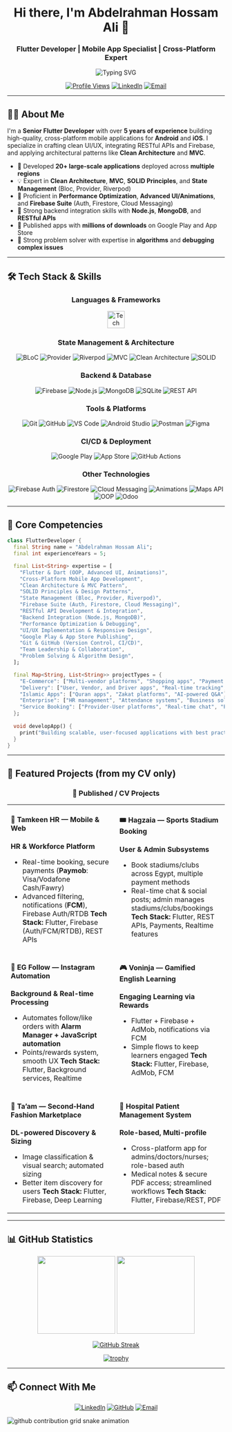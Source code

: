 
<div align="center">

# Hi there, I'm Abdelrahman Hossam Ali 👋
### Flutter Developer | Mobile App Specialist | Cross-Platform Expert

<img src="https://readme-typing-svg.demolab.com?font=Fira+Code&size=22&duration=3000&pause=1000&color=0091EA&center=true&vCenter=true&width=600&lines=5%2B+Years+of+Flutter+Experience;Building+Scalable+Mobile+Applications;Published+Apps+on+App+Store+%26+Google+Play;Clean+Architecture+%26+Best+Practices" alt="Typing SVG" />

[![Profile Views](https://komarev.com/ghpvc/?username=AbdooHussam&color=0091EA&style=flat-square)](https://github.com/AbdooHussam)
[![LinkedIn](https://img.shields.io/badge/LinkedIn-Connect-0077B5?style=flat-square&logo=linkedin)](https://linkedin.com/in/abdelrahman-hossam-030130199)
[![Email](https://img.shields.io/badge/Email-Contact-EA4335?style=flat-square&logo=gmail&logoColor=white)](mailto:abdelrahman.hossaam@gmail.com)

</div>

---

## 👨‍💻 About Me

I'm a **Senior Flutter Developer** with over **5 years of experience** building high-quality, cross-platform mobile applications for **Android** and **iOS**. I specialize in crafting clean UI/UX, integrating RESTful APIs and Firebase, and applying architectural patterns like **Clean Architecture** and **MVC**.

- 🚀 Developed **20+ large-scale applications** deployed across **multiple regions**
- 💡 Expert in **Clean Architecture**, **MVC**, **SOLID Principles**, and **State Management** (Bloc, Provider, Riverpod)
- 🎯 Proficient in **Performance Optimization**, **Advanced UI/Animations**, and **Firebase Suite** (Auth, Firestore, Cloud Messaging)
- 🔧 Strong backend integration skills with **Node.js**, **MongoDB**, and **RESTful APIs**
- 📱 Published apps with **millions of downloads** on Google Play and App Store
- 🧠 Strong problem solver with expertise in **algorithms** and **debugging complex issues**

---

## 🛠️ Tech Stack & Skills

<div align="center">

### Languages & Frameworks
<img src="https://skillicons.dev/icons?i=dart,flutter,nodejs,js,laravel,python,kotlin" alt="Tech stack" height="40"/>

### State Management & Architecture
![BLoC](https://img.shields.io/badge/BLoC-00ACC1?style=for-the-badge&logo=flutter&logoColor=white)
![Provider](https://img.shields.io/badge/Provider-FF6F00?style=for-the-badge&logo=flutter&logoColor=white)
![Riverpod](https://img.shields.io/badge/Riverpod-8BC34A?style=for-the-badge&logo=flutter&logoColor=white)
![MVC](https://img.shields.io/badge/MVC-673AB7?style=for-the-badge&logo=flutter&logoColor=white)
![Clean Architecture](https://img.shields.io/badge/Clean_Architecture-0091EA?style=for-the-badge&logo=flutter&logoColor=white)
![SOLID](https://img.shields.io/badge/SOLID_Principles-FF9800?style=for-the-badge&logo=flutter&logoColor=white)

### Backend & Database
![Firebase](https://img.shields.io/badge/Firebase-FFCA28?style=for-the-badge&logo=firebase&logoColor=black)
![Node.js](https://img.shields.io/badge/Node.js-339933?style=for-the-badge&logo=nodedotjs&logoColor=white)
![MongoDB](https://img.shields.io/badge/MongoDB-47A248?style=for-the-badge&logo=mongodb&logoColor=white)
![SQLite](https://img.shields.io/badge/SQLite-003B57?style=for-the-badge&logo=sqlite&logoColor=white)
![REST API](https://img.shields.io/badge/REST_API-009688?style=for-the-badge&logo=fastapi&logoColor=white)

### Tools & Platforms
![Git](https://img.shields.io/badge/Git-F05032?style=for-the-badge&logo=git&logoColor=white)
![GitHub](https://img.shields.io/badge/GitHub-181717?style=for-the-badge&logo=github&logoColor=white)
![VS Code](https://img.shields.io/badge/VS_Code-007ACC?style=for-the-badge&logo=visualstudiocode&logoColor=white)
![Android Studio](https://img.shields.io/badge/Android_Studio-3DDC84?style=for-the-badge&logo=androidstudio&logoColor=white)
![Postman](https://img.shields.io/badge/Postman-FF6C37?style=for-the-badge&logo=postman&logoColor=white)
![Figma](https://img.shields.io/badge/Figma-F24E1E?style=for-the-badge&logo=figma&logoColor=white)

### CI/CD & Deployment
![Google Play](https://img.shields.io/badge/Google_Play-414141?style=for-the-badge&logo=googleplay&logoColor=white)
![App Store](https://img.shields.io/badge/App_Store-0D96F6?style=for-the-badge&logo=appstore&logoColor=white)
![GitHub Actions](https://img.shields.io/badge/GitHub_Actions-2088FF?style=for-the-badge&logo=githubactions&logoColor=white)

### Other Technologies
![Firebase Auth](https://img.shields.io/badge/Firebase_Auth-FFCA28?style=for-the-badge&logo=firebase&logoColor=black)
![Firestore](https://img.shields.io/badge/Firestore-FFCA28?style=for-the-badge&logo=firebase&logoColor=black)
![Cloud Messaging](https://img.shields.io/badge/FCM-FFCA28?style=for-the-badge&logo=firebase&logoColor=black)
![Animations](https://img.shields.io/badge/Animations-02569B?style=for-the-badge&logo=flutter&logoColor=white)
![Maps API](https://img.shields.io/badge/Maps_API-4285F4?style=for-the-badge&logo=googlemaps&logoColor=white)
![OOP](https://img.shields.io/badge/OOP-0175C2?style=for-the-badge&logo=dart&logoColor=white)
![Odoo](https://img.shields.io/badge/Odoo-714B67?style=for-the-badge&logo=odoo&logoColor=white)

</div>

---

## 🎯 Core Competencies

```dart
class FlutterDeveloper {
  final String name = "Abdelrahman Hossam Ali";
  final int experienceYears = 5;

  final List<String> expertise = [
    "Flutter & Dart (OOP, Advanced UI, Animations)",
    "Cross-Platform Mobile App Development",
    "Clean Architecture & MVC Pattern",
    "SOLID Principles & Design Patterns",
    "State Management (Bloc, Provider, Riverpod)",
    "Firebase Suite (Auth, Firestore, Cloud Messaging)",
    "RESTful API Development & Integration",
    "Backend Integration (Node.js, MongoDB)",
    "Performance Optimization & Debugging",
    "UI/UX Implementation & Responsive Design",
    "Google Play & App Store Publishing",
    "Git & GitHub (Version Control, CI/CD)",
    "Team Leadership & Collaboration",
    "Problem Solving & Algorithm Design",
  ];

  final Map<String, List<String>> projectTypes = {
    "E-Commerce": ["Multi-vendor platforms", "Shopping apps", "Payment integration"],
    "Delivery": ["User, Vendor, and Driver apps", "Real-time tracking", "Multi-role systems"],
    "Islamic Apps": ["Quran apps", "Zakat platforms", "AI-powered Q&A"],
    "Enterprise": ["HR management", "Attendance systems", "Business solutions"],
    "Service Booking": ["Provider-User platforms", "Real-time chat", "Payment gateways"],
  };
  
  void developApp() {
    print("Building scalable, user-focused applications with best practices! 🚀");
  }
}
```

---

## 🚀 Featured Projects (from my CV only)

<div align="center">

### 📱 Published / CV Projects

</div>

<table>
<tr>
<td width="50%" valign="top">

#### 👔 Tamkeen HR — Mobile & Web
**HR & Workforce Platform**
- Real-time booking, secure payments (**Paymob**: Visa/Vodafone Cash/Fawry)
- Advanced filtering, notifications (**FCM**), Firebase Auth/RTDB
**Tech Stack:** Flutter, Firebase (Auth/FCM/RTDB), REST APIs

</td>
<td width="50%" valign="top">

#### 🎟️ Hagzaia — Sports Stadium Booking
**User & Admin Subsystems**
- Book stadiums/clubs across Egypt, multiple payment methods
- Real-time chat & social posts; admin manages stadiums/clubs/bookings
**Tech Stack:** Flutter, REST APIs, Payments, Realtime features

</td>
</tr>
<tr>
<td width="50%" valign="top">

#### 🤖 EG Follow — Instagram Automation
**Background & Real-time Processing**
- Automates follow/like orders with **Alarm Manager + JavaScript automation**
- Points/rewards system, smooth UX
**Tech Stack:** Flutter, Background services, Realtime

</td>
<td width="50%" valign="top">

#### 🎮 Voninja — Gamified English Learning
**Engaging Learning via Rewards**
- Flutter + Firebase + AdMob, notifications via FCM
- Simple flows to keep learners engaged
**Tech Stack:** Flutter, Firebase, AdMob, FCM

</td>
</tr>
<tr>
<td width="50%" valign="top">

#### 🧥 Ta’am — Second‑Hand Fashion Marketplace
**DL-powered Discovery & Sizing**
- Image classification & visual search; automated sizing
- Better item discovery for users
**Tech Stack:** Flutter, Firebase, Deep Learning

</td>
<td width="50%" valign="top">

#### 🏥 Hospital Patient Management System
**Role-based, Multi-profile**
- Cross-platform app for admins/doctors/nurses; role-based auth
- Medical notes & secure PDF access; streamlined workflows
**Tech Stack:** Flutter, Firebase/REST, PDF

</td>
</tr>
</table>

---

## 📊 GitHub Statistics

<div align="center">

<img height="180em" src="https://github-readme-stats.vercel.app/api?username=AbdooHussam&show_icons=true&theme=tokyonight&count_private=true&hide_border=true&bg_color=0D1117&title_color=0091EA&icon_color=0091EA&text_color=ffffff"/>
<img height="180em" src="https://github-readme-stats.vercel.app/api/top-langs/?username=AbdooHussam&layout=compact&langs_count=8&theme=tokyonight&hide_border=true&bg_color=0D1117&title_color=0091EA&icon_color=0091EA&text_color=ffffff"/>

</div>

<div align="center">

[![GitHub Streak](https://streak-stats.demolab.com?user=AbdooHussam&theme=tokyonight&hide_border=true&background=0D1117&ring=0091EA&fire=0091EA&currStreakLabel=0091EA)](https://git.io/streak-stats)

</div>

<div align="center">

[![trophy](https://github-profile-trophy.vercel.app/?username=AbdooHussam&theme=tokyonight&no-frame=true&no-bg=true&column=7&margin-w=15&margin-h=15)](https://github.com/ryo-ma/github-profile-trophy)

</div>

---

## 📫 Connect With Me

<div align="center">

[![LinkedIn](https://img.shields.io/badge/LinkedIn-Abdelrahman_Hossam-0077B5?style=for-the-badge&logo=linkedin&logoColor=white)](https://linkedin.com/in/abdelrahman-hossam-030130199)
[![GitHub](https://img.shields.io/badge/GitHub-AbdooHussam-181717?style=for-the-badge&logo=github&logoColor=white)](https://github.com/AbdooHussam)
[![Email](https://img.shields.io/badge/Email-abdelrahman.hossaam%40gmail.com-EA4335?style=for-the-badge&logo=gmail&logoColor=white)](mailto:abdelrahman.hossaam@gmail.com)

</div>

<picture>
  <source media="(prefers-color-scheme: dark)" srcset="https://raw.githubusercontent.com/AbdooHussam/AbdooHussam/output/github-snake-dark.svg" />
  <source media="(prefers-color-scheme: light)" srcset="https://raw.githubusercontent.com/AbdooHussam/AbdooHussam/output/github-snake.svg" />
  <img alt="github contribution grid snake animation" src="https://raw.githubusercontent.com/AbdooHussam/AbdooHussam/output/github-snake.svg" />
</picture>

</div>
